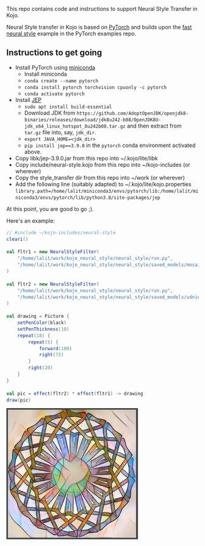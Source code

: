 This repo contains code and instructions to support Neural Style Transfer in Kojo.

Neural Style transfer in Kojo is based on [PyTorch](https://pytorch.org/) and builds upon the [fast neural style](https://github.com/pytorch/examples/tree/master/fast_neural_style) example in the PyTorch examples repo.

## Instructions to get going
* Install PyTorch using [miniconda](https://docs.conda.io/en/latest/miniconda.html)
  * Install miniconda
  * `conda create --name pytorch`
  * `conda install pytorch torchvision cpuonly -c pytorch`
  * `conda activate pytorch`
* Install [JEP](https://github.com/ninia/jep)
  * `sudo apt install build-essential`
  * Download JDK from `https://github.com/AdoptOpenJDK/openjdk8-binaries/releases/download/jdk8u242-b08/OpenJDK8U-jdk_x64_linux_hotspot_8u242b08.tar.gz` and then extract from `tar.gz` file into, say, `jdk_dir`.
  * `export JAVA_HOME=<jdk_dir>`
  * `pip install jep==3.9.0` in the `pytorch` conda environment activated above.
* Copy libk/jep-3.9.0.jar from this repo into ~/.kojo/lite/libk
* Copy include/neural-style.kojo from this repo into ~/kojo-includes (or wherever)
* Copy the style_transfer dir from this repo into ~/work (or wherever)
* Add the following line (suitably adapted) to ~/.kojo/lite/kojo.properties  
`library.path=/home/lalit/miniconda3/envs/pytorch/lib:/home/lalit/miniconda3/envs/pytorch/lib/python3.8/site-packages/jep`

At this point, you are good to go ;).

Here's an example:
```scala
// #include ~/kojo-includes/neural-style
cleari()

val fltr1 = new NeuralStyleFilter(
    "/home/lalit/work/kojo_neural_style/neural_style/run.py",
    "/home/lalit/work/kojo_neural_style/neural_style/saved_models/mosaic.pth"
)

val fltr2 = new NeuralStyleFilter(
    "/home/lalit/work/kojo_neural_style/neural_style/run.py",
    "/home/lalit/work/kojo_neural_style/neural_style/saved_models/udnie.pth"
)

val drawing = Picture {
    setPenColor(black)
    setPenThickness(10)
    repeat(18) {
        repeat(5) {
            forward(100)
            right(72)
        }
        right(20)
    }
}

val pic = effect(fltr2) * effect(fltr1) -> drawing
draw(pic)
```
![example1](./doc/example1.png)

